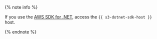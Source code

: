 {% note info %}

If you use the [AWS SDK for .NET](../tools/aws-sdk-net.md), access the `{{ s3-dotnet-sdk-host }}` host.

{% endnote %}